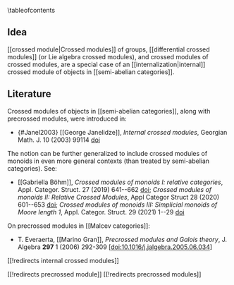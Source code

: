 
\tableofcontents


## Idea

[[crossed module|Crossed modules]] of groups, [[differential crossed modules]] (or Lie algebra crossed modules), and crossed modules of crossed modules, are a special case of an [[internalization|internal]] crossed module of objects in [[semi-abelian categories]].


## Literature

Crossed modules of objects in [[semi-abelian categories]], along with precrossed modules, were introduced in:

* {#Janel2003} [[George Janelidze]], _Internal crossed modules_, Georgian Math. J. 10 (2003) 99114 [doi](https://doi.org/10.1515/GMJ.2003.99)

The notion can be further generalized to include crossed modules of monoids in even more general contexts (than treated by semi-abelian categories). See:

* [[Gabriella Böhm]], _Crossed modules of monoids I: relative categories_, Appl. Categor. Struct. 27 (2019) 641--662 [doi](https://doi.org/10.1007/s10485-019-09570-0); _Crossed modules of monoids II: Relative Crossed Modules_, Appl Categor Struct 28 (2020) 601--653 [doi](https://doi.org/10.1007/s10485-020-09592-z); _Crossed modules of monoids III: Simplicial monoids of Moore length 1_, Appl. Categor. Struct. 29 (2021) 1--29 [doi](https://doi.org/10.1007/s10485-020-09603-z)

On precrossed modules in [[Malcev categories]]:

* T. Everaerta, [[Marino Gran]], _Precrossed modules and Galois theory_, J. Algebra __297__ 1 (2006) 292-309 &lbrack;[doi:10.1016/j.jalgebra.2005.06.034](http://dx.doi.org/10.1016/j.jalgebra.2005.06.034)&rbrack;

[[!redirects internal crossed modules]]

[[!redirects precrossed module]]
[[!redirects precrossed modules]]
